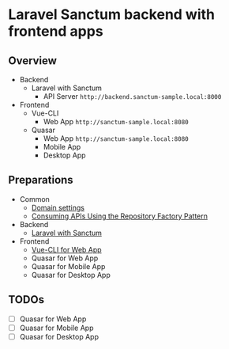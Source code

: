 # Laravel Sanctum backend with frontend apps
## Overview
- Backend
    - Laravel with Sanctum
        - API Server `http://backend.sanctum-sample.local:8000`
- Frontend
    - Vue-CLI
        - Web App `http://sanctum-sample.local:8080`
    - Quasar
        - Web App `http://sanctum-sample.local:8080`
        - Mobile App
        - Desktop App
## Preparations
- Common
    - [Domain settings](prepare_domain_settings.md)
    - [Consuming APIs Using the Repository Factory Pattern](consuming_apis_using_the_repository_factory_pattern.md)
- Backend
    - [Laravel with Sanctum](prepare_laravel_for_api_server.md)
- Frontend
    - [Vue-CLI for Web App](prepare_vue-cli_for_web_app.md)
    - Quasar for Web App
    - Quasar for Mobile App
    - Quasar for Desktop App
## TODOs
- [ ] Quasar for Web App
- [ ] Quasar for Mobile App
- [ ] Quasar for Desktop App
